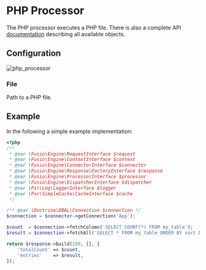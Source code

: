 
# PHP Processor

The PHP processor executes a PHP file. There is also a complete API [documentation](../../../concepts/php_api/)
describing all available objects.

## Configuration

![php_processor](/img/backend/api/action/php_processor.png)

### File

Path to a PHP file.

## Example

In the following a simple example implementation:

```php
<?php
/**
 * @var \Fusio\Engine\RequestInterface $request
 * @var \Fusio\Engine\ContextInterface $context
 * @var \Fusio\Engine\ConnectorInterface $connector
 * @var \Fusio\Engine\Response\FactoryInterface $response
 * @var \Fusio\Engine\ProcessorInterface $processor
 * @var \Fusio\Engine\DispatcherInterface $dispatcher
 * @var \Psr\Log\LoggerInterface $logger
 * @var \Psr\SimpleCache\CacheInterface $cache
 */

/** @var \Doctrine\DBAL\Connection $connection */
$connection = $connector->getConnection('App');

$count  = $connection->fetchColumn('SELECT COUNT(*) FROM my_table');
$result = $connection->fetchAll('SELECT * FROM my_table ORDER BY sort DESC');

return $response->build(200, [], [
    'totalCount' => $count,
    'entries'    => $result,
]);
```
